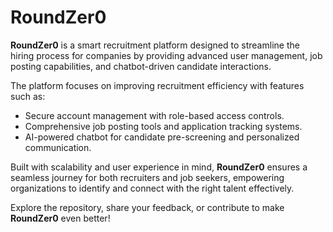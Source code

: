 # RoundZer0

**RoundZer0** is a smart recruitment platform designed to streamline the hiring process for companies by providing advanced user management, job posting capabilities, and chatbot-driven candidate interactions.

The platform focuses on improving recruitment efficiency with features such as:

  - Secure account management with role-based access controls.
  - Comprehensive job posting tools and application tracking systems.
  - AI-powered chatbot for candidate pre-screening and personalized communication.

Built with scalability and user experience in mind, **RoundZer0** ensures a seamless journey for both recruiters and job seekers, empowering organizations to identify and connect with the right talent effectively.

Explore the repository, share your feedback, or contribute to make **RoundZer0** even better!
